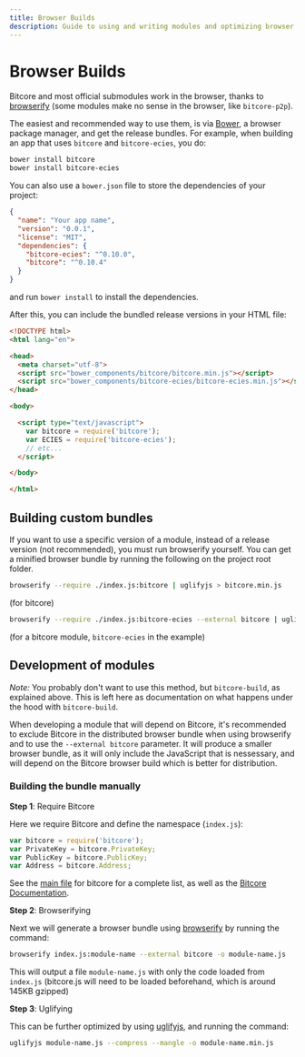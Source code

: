 ```yaml
---
title: Browser Builds
description: Guide to using and writing modules and optimizing browser bundles.
---
```


# Browser Builds

Bitcore and most official submodules work in the browser, thanks to [browserify](http://browserify.org/) (some modules make no sense in the browser, like `bitcore-p2p`).

The easiest and recommended way to use them, is via [Bower](http://bower.io/), a browser package manager, and get the release bundles.
For example, when building an app that uses `bitcore` and `bitcore-ecies`, you do:

```sh
bower install bitcore
bower install bitcore-ecies
```

You can also use a `bower.json` file to store the dependencies of your project:

```json
{
  "name": "Your app name",
  "version": "0.0.1",
  "license": "MIT",
  "dependencies": {
    "bitcore-ecies": "^0.10.0",
    "bitcore": "^0.10.4"
  }
}
```
and run `bower install` to install the dependencies.

After this, you can include the bundled release versions in your HTML file:
```html
<!DOCTYPE html>
<html lang="en">

<head>
  <meta charset="utf-8">
  <script src="bower_components/bitcore/bitcore.min.js"></script>
  <script src="bower_components/bitcore-ecies/bitcore-ecies.min.js"></script>
</head>

<body>

  <script type="text/javascript">
    var bitcore = require('bitcore');
    var ECIES = require('bitcore-ecies');
    // etc...
  </script>

</body>

</html>
```

## Building custom bundles

If you want to use a specific version of a module, instead of a release version (not recommended), you must run browserify yourself. 
You can get a minified browser bundle by running the following on the project root folder.
```sh
browserify --require ./index.js:bitcore | uglifyjs > bitcore.min.js
```
(for bitcore)

```sh
browserify --require ./index.js:bitcore-ecies --external bitcore | uglifyjs > bitcore-ecies.min.js
```
(for a bitcore module, `bitcore-ecies` in the example)


## Development of modules

*Note:* You probably don't want to use this method, but `bitcore-build`, as explained above. This is left here as documentation on what happens under the hood with `bitcore-build`.

When developing a module that will depend on Bitcore, it's recommended to exclude Bitcore in the distributed browser bundle when using browserify and to use the `--external bitcore` parameter. It will produce a smaller browser bundle, as it will only include the JavaScript that is nessessary, and will depend on the Bitcore browser build which is better for distribution.

### Building the bundle manually

**Step 1**: Require Bitcore

Here we require Bitcore and define the namespace (`index.js`):

```javascript
var bitcore = require('bitcore');
var PrivateKey = bitcore.PrivateKey;
var PublicKey = bitcore.PublicKey;
var Address = bitcore.Address;
```

See the [main file](https://github.com/bitpay/bitcore/blob/master/index.js) for bitcore for a complete list, as well as the [Bitcore Documentation](index.md).

**Step 2**: Browserifying

Next we will generate a browser bundle using [browserify](https://www.npmjs.com/package/browserify) by running the command:

```bash
browserify index.js:module-name --external bitcore -o module-name.js
```

This will output a file `module-name.js` with only the code loaded from `index.js` (bitcore.js will need to be loaded beforehand, which is around 145KB gzipped)

**Step 3**: Uglifying

This can be further optimized by using [uglifyjs](https://www.npmjs.com/package/uglify-js), and running the command:

```bash
uglifyjs module-name.js --compress --mangle -o module-name.min.js
```
